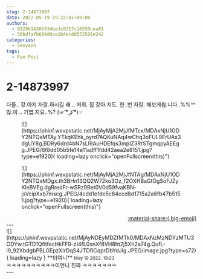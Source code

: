 ```yaml
---
slug: 2-14873997
date: 2022-05-19 19:22:41+09:00
authors:
  - 0128b1430f834be3c0317c18550cea81
  - 56bdfafb606d9ce1b4ecdd572595e242
categories:
  - Seoyeon
tags:
  - Fan Post
---
```


# 2-14873997

<div class="post-container" markdown="1">
<div class="content-container md-sidebar__scrollwrap" markdown="1">

다들.. 강.아지  자랑.하시길 래 ..  저희. 집 강아.지도.  한 .번  자랑. 해보게씸.니다..%%^^ 많.이 .. 기엽.지요..%? (☞ ͡° ͜ʖ ͡°)☞
<figure markdown="1">
![](https://phinf.wevpstatic.net/MjAyMjA2MjJfMTcx/MDAxNjU1ODY2NTQxMTAy.YTkqKEhk_oyrd7AQKuNAq4wChq3oFUL9ErUAx3dgUY8g.BDRy6drd4bN7sLI9AuHDEfqs3mpIZ3RrSTgmqpyAEEgg.JPEG/6f8dd05b5fe14e11adff1fdd42aea2e8151.jpg?type=e1920){ loading=lazy onclick="openFullscreen(this)"}
</figure>

<figure markdown="1">
![](https://phinf.wevpstatic.net/MjAyMjA2MjJfNTAg/MDAxNjU1ODY2NTQxMDgx.th3BHn13QQ2W72ko3Oz_f2OXHBaGtOgSoFJZyKleBVEg.dgRredFr-wSRz9Bet0V0d59fvaKBN-jsVcipXxb7mscg.JPEG/4cdd1e1de5c84ccd8d1715a2a6fb47b5151.jpg?type=e1920){ loading=lazy onclick="openFullscreen(this)"}
</figure>


</div>
</div>

<div style="text-align: right;" markdown="1">
<a href="https://weverse.io/fromis9/fanpost/2-14873997" style="text-align: right;">:material-share:{.big-emoji}</a>
</div>
---

<div class="comments-container md-sidebar__scrollwrap" markdown="1">
<div class="comment" markdown="1">
<div class='id-container' markdown="1">
![](https://phinf.wevpstatic.net/MjAyNDEyMDZfMTk0/MDAxNzMzNDYzMTU3ODYw.tGTD1QfitfecHkFF9-zI4fL0xnXf8VH8ht2j5Xh2a74g.QufL-i9_92XbdgbPBLGEpzXIrDqS4JTDRCqprDbYdJIg.JPEG/image.jpg?type=s72){ loading=lazy }
**<span class="artist">더여니</span>** <small>May 19 2022, 19:23</small><br>
</div>
<div class='comment-body' markdown="1">
ㅋㅋㅋㅋㅋㅋㅋㅋㅋㅋ이언니 진짜 ㅋㅋㅋㅋㅋㅋㅋ
</div>
</div>
</div>
---
